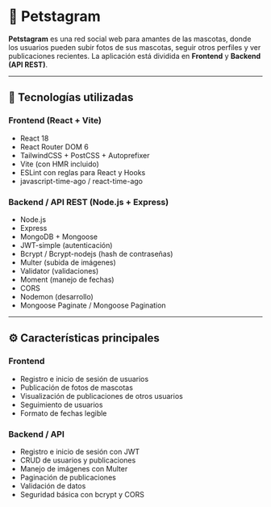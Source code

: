 # 🐾 Petstagram

**Petstagram** es una red social web para amantes de las mascotas, donde los usuarios pueden subir fotos de sus mascotas, seguir otros perfiles y ver publicaciones recientes. La aplicación está dividida en **Frontend** y **Backend (API REST)**.

---

## 🚀 Tecnologías utilizadas

### Frontend (React + Vite)
- React 18  
- React Router DOM 6  
- TailwindCSS + PostCSS + Autoprefixer  
- Vite (con HMR incluido)  
- ESLint con reglas para React y Hooks  
- javascript-time-ago / react-time-ago  

### Backend / API REST (Node.js + Express)
- Node.js  
- Express  
- MongoDB + Mongoose  
- JWT-simple (autenticación)  
- Bcrypt / Bcrypt-nodejs (hash de contraseñas)  
- Multer (subida de imágenes)  
- Validator (validaciones)  
- Moment (manejo de fechas)  
- CORS  
- Nodemon (desarrollo)  
- Mongoose Paginate / Mongoose Pagination  

---

## ⚙️ Características principales

### Frontend
- Registro e inicio de sesión de usuarios  
- Publicación de fotos de mascotas  
- Visualización de publicaciones de otros usuarios  
- Seguimiento de usuarios  
- Formato de fechas legible  

### Backend / API
- Registro e inicio de sesión con JWT  
- CRUD de usuarios y publicaciones  
- Manejo de imágenes con Multer  
- Paginación de publicaciones  
- Validación de datos  
- Seguridad básica con bcrypt y CORS  
